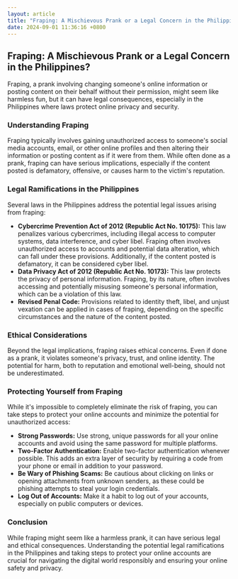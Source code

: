 ```yaml
---
layout: article
title: "Fraping: A Mischievous Prank or a Legal Concern in the Philippines?"
date: 2024-09-01 11:36:16 +0800
---
```


<h2>Fraping: A Mischievous Prank or a Legal Concern in the Philippines?</h2>
<p>Fraping, a prank involving changing someone's online information or posting content on their behalf without their permission, might seem like harmless fun, but it can have legal consequences, especially in the Philippines where laws protect online privacy and security.</p>

<h3>Understanding Fraping</h3>
<p>Fraping typically involves gaining unauthorized access to someone's social media accounts, email, or other online profiles and then altering their information or posting content as if it were from them. While often done as a prank, fraping can have serious implications, especially if the content posted is defamatory, offensive, or causes harm to the victim's reputation.</p>

<h3>Legal Ramifications in the Philippines</h3>
<p>Several laws in the Philippines address the potential legal issues arising from fraping:</p>
<ul>
  <li><strong>Cybercrime Prevention Act of 2012 (Republic Act No. 10175):</strong> This law penalizes various cybercrimes, including illegal access to computer systems, data interference, and cyber libel. Fraping often involves unauthorized access to accounts and potential data alteration, which can fall under these provisions. Additionally, if the content posted is defamatory, it can be considered cyber libel.</li>
  <li><strong>Data Privacy Act of 2012 (Republic Act No. 10173):</strong> This law protects the privacy of personal information. Fraping, by its nature, often involves accessing and potentially misusing someone's personal information, which can be a violation of this law.</li>
  <li><strong>Revised Penal Code:</strong> Provisions related to identity theft, libel, and unjust vexation can be applied in cases of fraping, depending on the specific circumstances and the nature of the content posted.</li>
</ul>

<h3>Ethical Considerations</h3>
<p>Beyond the legal implications, fraping raises ethical concerns. Even if done as a prank, it violates someone's privacy, trust, and online identity. The potential for harm, both to reputation and emotional well-being, should not be underestimated.</p>

<h3>Protecting Yourself from Fraping</h3>
<p>While it's impossible to completely eliminate the risk of fraping, you can take steps to protect your online accounts and minimize the potential for unauthorized access:</p>
<ul>
  <li><strong>Strong Passwords:</strong> Use strong, unique passwords for all your online accounts and avoid using the same password for multiple platforms.</li>
  <li><strong>Two-Factor Authentication:</strong> Enable two-factor authentication whenever possible. This adds an extra layer of security by requiring a code from your phone or email in addition to your password.</li>
  <li><strong>Be Wary of Phishing Scams:</strong> Be cautious about clicking on links or opening attachments from unknown senders, as these could be phishing attempts to steal your login credentials.</li>
  <li><strong>Log Out of Accounts:</strong> Make it a habit to log out of your accounts, especially on public computers or devices.</li>
</ul>

<h3>Conclusion</h3>
<p>While fraping might seem like a harmless prank, it can have serious legal and ethical consequences. Understanding the potential legal ramifications in the Philippines and taking steps to protect your online accounts are crucial for navigating the digital world responsibly and ensuring your online safety and privacy.</p>